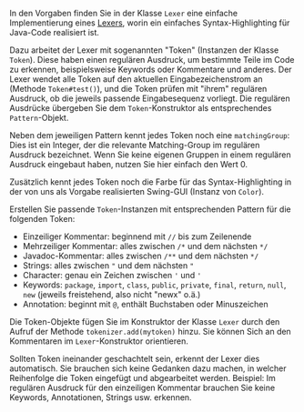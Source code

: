 In den Vorgaben finden Sie in der Klasse `Lexer` eine einfache Implementierung
eines [Lexers](https://de.wikipedia.org/wiki/Tokenizer), worin ein einfaches
Syntax-Highlighting für Java-Code realisiert ist.

Dazu arbeitet der Lexer mit sogenannten "Token" (Instanzen der Klasse `Token`).
Diese haben einen regulären Ausdruck, um bestimmte Teile im Code zu erkennen,
beispielsweise Keywords oder Kommentare und anderes. Der Lexer wendet alle Token
auf den aktuellen Eingabezeichenstrom an (Methode `Token#test()`), und die Token
prüfen mit "ihrem" regulären Ausdruck, ob die jeweils passende Eingabesequenz
vorliegt. Die regulären Ausdrücke übergeben Sie dem `Token`-Konstruktor als
entsprechendes `Pattern`-Objekt.

Neben dem jeweiligen Pattern kennt jedes Token noch eine `matchingGroup`: Dies
ist ein Integer, der die relevante Matching-Group im regulären Ausdruck bezeichnet.
Wenn Sie keine eigenen Gruppen in einem regulären Ausdruck eingebaut haben, nutzen
Sie hier einfach den Wert 0.

Zusätzlich kennt jedes Token noch die Farbe für das Syntax-Highlighting in der
von uns als Vorgabe realisierten Swing-GUI (Instanz von `Color`).


Erstellen Sie passende `Token`-Instanzen mit entsprechenden Pattern für die
folgenden Token:

-   Einzeiliger Kommentar: beginnend mit `//` bis zum Zeilenende
-   Mehrzeiliger Kommentar: alles zwischen `/*` und dem nächsten `*/`
-   Javadoc-Kommentar: alles zwischen `/**` und dem nächsten `*/`
-   Strings: alles zwischen `"` und dem nächsten `"`
-   Character: genau ein Zeichen zwischen `'` und `'`
-   Keywords: `package`, `import`, `class`, `public`, `private`, `final`,
    `return`, `null`, `new` (jeweils freistehend, also nicht "newx" o.ä.)
-   Annotation: beginnt mit `@`, enthält Buchstaben oder Minuszeichen


Die Token-Objekte fügen Sie im Konstruktor der Klasse `Lexer` durch den
Aufruf der Methode `tokenizer.add(mytoken)` hinzu. Sie können Sich an den
Kommentaren im `Lexer`-Konstruktor orientieren.


Sollten Token ineinander geschachtelt sein, erkennt der Lexer dies automatisch.
Sie brauchen sich keine Gedanken dazu machen, in welcher Reihenfolge die Token
eingefügt und abgearbeitet werden. Beispiel: Im regulären Ausdruck für den
einzeiligen Kommentar brauchen Sie keine Keywords, Annotationen, Strings usw.
erkennen.
